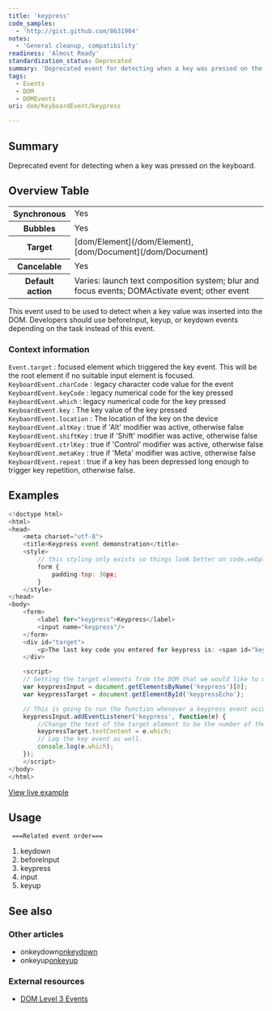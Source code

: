 ```yaml
---
title: 'keypress'
code_samples:
  - 'http://gist.github.com/8631904'
notes:
  - 'General cleanup, compatibility'
readiness: 'Almost Ready'
standardization_status: Deprecated
summary: 'Deprecated event for detecting when a key was pressed on the keyboard.'
tags:
  - Events
  - DOM
  - DOMEvents
uri: dom/KeyboardEvent/keypress

---
```

## Summary

Deprecated event for detecting when a key was pressed on the keyboard.

## Overview Table

<table class="wikitable">
<tr>
<th>
Synchronous

</th>
<td>
Yes

</td>
</tr>
<tr>
<th>
Bubbles

</th>
<td>
Yes

</td>
</tr>
<tr>
<th>
Target

</th>
<td>
[dom/Element](/dom/Element), [dom/Document](/dom/Document)

</td>
</tr>
<tr>
<th>
Cancelable

</th>
<td>
Yes

</td>
</tr>
<tr>
<th>
Default action

</th>
<td>
Varies: launch text composition system; blur and focus events; DOMActivate event; other event

</td>
</tr>
</table>
This event used to be used to detect when a key value was inserted into the DOM. Developers should use beforeInput, keyup, or keydown events depending on the task instead of this event.

### Context information

`Event.target`
:   focused element which triggered the key event. This will be the root element if no suitable input element is focused.
`KeyboardEvent.charCode`
:   legacy character code value for the event
`KeyboardEvent.keyCode`
:   legacy numerical code for the key pressed
`KeyboardEvent.which`
:   legacy numerical code for the key pressed
`KeyboardEvent.key`
:   The key value of the key pressed
 `KeybaordEvent.location`
:   The location of the key on the device
 `KeyboardEvent.altKey`
:   true if 'Alt' modifier was active, otherwise false
 `KeyboardEvent.shiftKey`
:   true if 'Shift' modifier was active, otherwise false
 `KeyboardEvent.ctrlKey`
:   true if 'Control' modifier was active, otherwise false
 `KeyboardEvent.metaKey`
:   true if 'Meta' modifier was active, otherwise false
 `KeyboardEvent.repeat`
:   true if a key has been depressed long enough to trigger key repetition, otherwise false.

## Examples

``` js
<!doctype html>
<html>
<head>
    <meta charset="utf-8">
    <title>Keypress event demonstration</title>
    <style>
        // this styling only exists so things look better on code.webplatform.org
        form {
            padding-top: 30px;
        }
    </style>
</head>
<body>
    <form>
        <label for="keypress">Keypress</label>
        <input name="keypress"/>
    </form>
    <div id="target">
        <p>The last key code you entered for keypress is: <span id="keypressEcho"></span></p>
    </div>

    <script>
    // Getting the target elements from the DOM that we would like to mess with.
    var keypressInput = document.getElementsByName('keypress')[0];
    var keypressTarget = document.getElementById('keypressEcho');

    // This is going to run the function whenever a keypress event occurs on the Input element.
    keypressInput.addEventListener('keypress', function(e) {
        //Change the text of the target element to be the number of the key pressed. (number is based on the ASCII key standard.)
        keypressTarget.textContent = e.which;
        // Log the key event as well.
        console.log(e.which);
    });
    </script>
</body>
</html>
```

[View live example](http://code.webplatform.org/gist/8631904)

## Usage

     ===Related event order===

1.  keydown
2.  beforeInput
3.  keypress
4.  input
5.  keyup

## See also

### Other articles

-   onkeydown[onkeydown](/dom/KeyboardEvent/keydown)
-   onkeyup[onkeyup](/dom/KeyboardEvent/keyup)

### External resources

-   [DOM Level 3 Events](http://www.w3.org/TR/DOM-Level-3-Events/#event-type-keypress)
